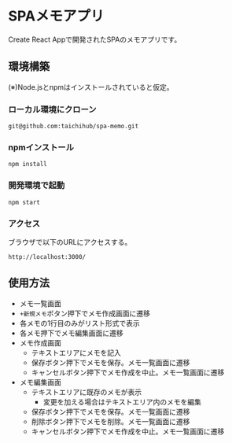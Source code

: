 # SPAメモアプリ

Create React Appで開発されたSPAのメモアプリです。

## 環境構築

(※)Node.jsとnpmはインストールされていると仮定。

### ローカル環境にクローン

```
git@github.com:taichihub/spa-memo.git
```

### npmインストール

```
npm install
```

### 開発環境で起動

```
npm start
```

### アクセス

ブラウザで以下のURLにアクセスする。

```
http://localhost:3000/
```

## 使用方法

- メモ一覧画面
- `+新規メモ`ボタン押下でメモ作成画面に遷移
- 各メモの1行目のみがリスト形式で表示
- 各メモ押下でメモ編集画面に遷移
- メモ作成画面
  - テキストエリアにメモを記入
  - 保存ボタン押下でメモを保存。メモ一覧画面に遷移
  - キャンセルボタン押下でメモ作成を中止。メモ一覧画面に遷移
- メモ編集画面
  - テキストエリアに既存のメモが表示
    - 変更を加える場合はテキストエリア内のメモを編集
  - 保存ボタン押下でメモを保存。メモ一覧画面に遷移
  - 削除ボタン押下でメモを削除。メモ一覧画面に遷移
  - キャンセルボタン押下でメモ作成を中止。メモ一覧画面に遷移
